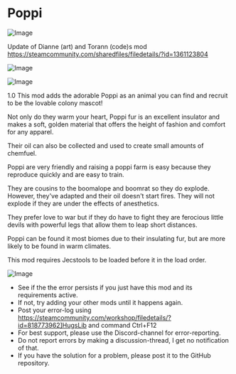 # Poppi

![Image](https://i.imgur.com/buuPQel.png)

Update of Dianne (art) and Torann (code)s mod
https://steamcommunity.com/sharedfiles/filedetails/?id=1361123804

![Image](https://i.imgur.com/pufA0kM.png)

	
![Image](https://i.imgur.com/Z4GOv8H.png)

1.0
This mod adds the adorable Poppi as an animal you can find and recruit to be the lovable colony mascot!

Not only do they warm your heart, Poppi fur is an excellent insulator and makes a soft, golden material that offers the height of fashion and comfort for any apparel.

Their oil can also be collected and used to create small amounts of chemfuel.

Poppi are very friendly and raising a poppi farm is easy because they reproduce quickly and are easy to train.

They are cousins to the boomalope and boomrat so they do explode.  However, they've adapted and their oil doesn't start fires.  They will not explode if they are under the effects of anesthetics.

They prefer love to war but if they do have to fight they are ferocious little devils with powerful legs that allow them to leap short distances.

Poppi can be found it most biomes due to their insulating fur, but are more likely to be found in warm climates.

This mod requires Jecstools to be loaded before it in the load order.

![Image](https://i.imgur.com/PwoNOj4.png)



-  See if the the error persists if you just have this mod and its requirements active.
-  If not, try adding your other mods until it happens again.
-  Post your error-log using https://steamcommunity.com/workshop/filedetails/?id=818773962]HugsLib and command Ctrl+F12
-  For best support, please use the Discord-channel for error-reporting.
-  Do not report errors by making a discussion-thread, I get no notification of that.
-  If you have the solution for a problem, please post it to the GitHub repository.




